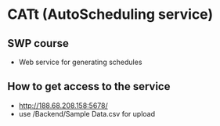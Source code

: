 # CATt (AutoScheduling service)
## SWP course
* Web service for generating schedules
## How to get access to the service
* http://188.68.208.158:5678/
* use /Backend/Sample Data.csv for upload
